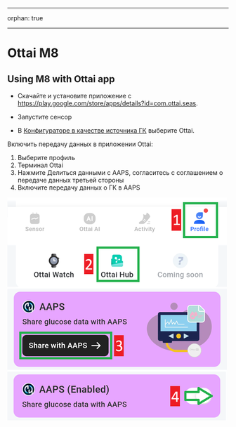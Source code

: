 - - -
orphan: true
- - -

# Ottai M8


## Using M8 with Ottai app

-   Скачайте и установите приложение с <https://play.google.com/store/apps/details?id=com.ottai.seas>.

-   Запустите сенсор

- В [Конфигураторе в качестве источника ГК](#Config-Builder-bg-source) выберите Ottai.

Включить передачу данных в приложении Ottai:

1. Выберите профиль
2. Терминал Ottai
3. Нажмите Делиться данными с AAPS, согласитесь с соглашением о передаче данных третьей стороны
4. Включите передачу данных о ГК в AAPS

![Ottai](../images/Ottai.png)
